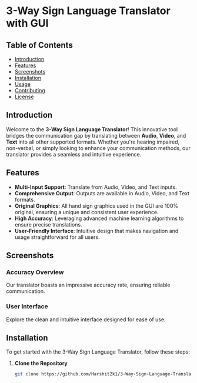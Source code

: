 # 3-Way Sign Language Translator with GUI

## Table of Contents
- [Introduction](#introduction)
- [Features](#features)
- [Screenshots](#screenshots)
- [Installation](#installation)
- [Usage](#usage)
- [Contributing](#contributing)
- [License](#license)

## Introduction
Welcome to the **3-Way Sign Language Translator**! This innovative tool bridges the communication gap by translating between **Audio**, **Video**, and **Text** into all other supported formats. Whether you're hearing impaired, non-verbal, or simply looking to enhance your communication methods, our translator provides a seamless and intuitive experience.

## Features
- **Multi-Input Support**: Translate from Audio, Video, and Text inputs.
- **Comprehensive Output**: Outputs are available in Audio, Video, and Text formats.
- **Original Graphics**: All hand sign graphics used in the GUI are 100% original, ensuring a unique and consistent user experience.
- **High Accuracy**: Leveraging advanced machine learning algorithms to ensure precise translations.
- **User-Friendly Interface**: Intuitive design that makes navigation and usage straightforward for all users.

## Screenshots
### Accuracy Overview
Our translator boasts an impressive accuracy rate, ensuring reliable communication.

### User Interface
Explore the clean and intuitive interface designed for ease of use.

## Installation
To get started with the 3-Way Sign Language Translator, follow these steps:

1. **Clone the Repository**
   ```bash
   git clone https://github.com/Harshit2k1/3-Way-Sign-Language-Translator-with-GUI.git
